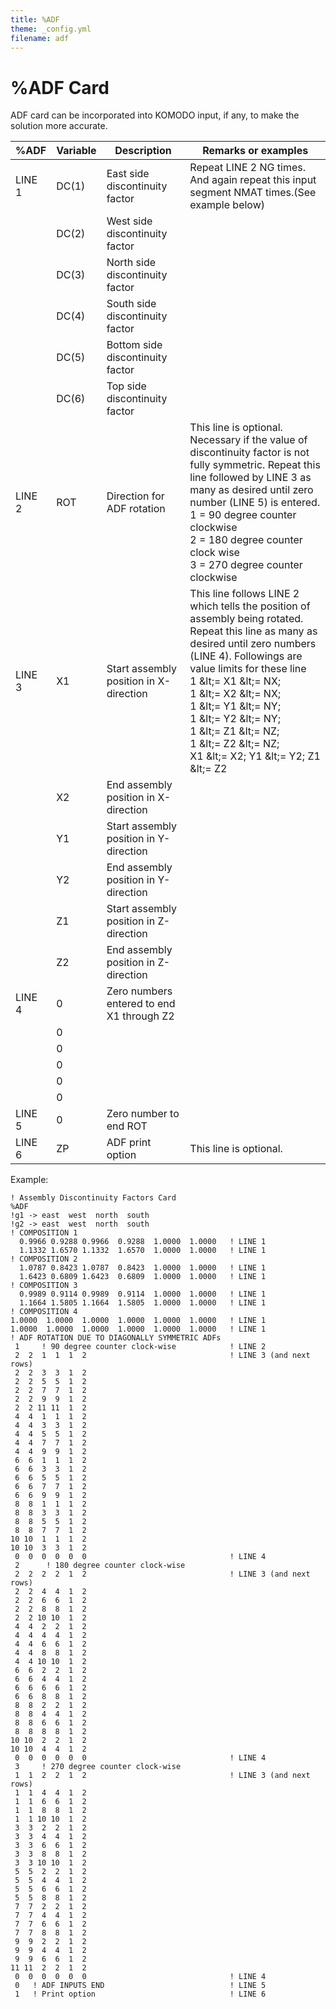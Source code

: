 ```yaml
---
title: %ADF
theme: _config.yml
filename: adf
---
```


# %ADF Card

ADF card can be incorporated into KOMODO input, if any, to make the solution more accurate.

| %ADF | Variable | Description | Remarks or examples |
| --- | --- | --- | --- |
| LINE 1 | DC(1) | East side discontinuity factor | Repeat LINE 2 NG times. And again repeat this input segment NMAT times.(See example below) |
|   | DC(2) | West side discontinuity factor |
|   | DC(3) | North side discontinuity factor |
|   | DC(4) | South side discontinuity factor |
|   | DC(5) | Bottom side discontinuity factor |
|   | DC(6) | Top side discontinuity factor |
| LINE 2 | ROT | Direction for ADF rotation | This line is optional. Necessary if the value of discontinuity factor is not fully symmetric. Repeat this line followed by LINE 3 as many as desired until zero number (LINE 5) is entered.<br>1 = 90 degree counter clockwise<br>2 = 180 degree counter clock wise<br>3 = 270 degree counter clockwise |
| LINE 3 | X1 | Start assembly position in X-direction | This line follows LINE 2 which tells the position of assembly being rotated. Repeat this line as many as desired until zero numbers (LINE 4). Followings are value limits for these line<br>1 \&lt;= X1 \&lt;= NX;<br>1 \&lt;= X2 \&lt;= NX;<br>1 \&lt;= Y1 \&lt;= NY;<br>1 \&lt;= Y2 \&lt;= NY;<br>1 \&lt;= Z1 \&lt;= NZ;<br>1 \&lt;= Z2 \&lt;= NZ;<br>X1 \&lt;= X2; Y1 \&lt;= Y2; Z1 \&lt;= Z2 |
|   | X2 | End assembly position in X-direction |
|   | Y1 | Start assembly position in Y-direction |
|   | Y2 | End assembly position in Y-direction |
|   | Z1 | Start assembly position in Z-direction |
|   | Z2 | End assembly position in Z-direction |
| LINE 4 | 0 | Zero numbers entered to end X1 through Z2 |  |
|   | 0 |
|   | 0 |
|   | 0 |
|   | 0 |
|   | 0 |
| LINE 5 | 0 | Zero number to end ROT |
| LINE 6 | ZP | ADF print option | This line is optional. |

Example:
```
! Assembly Discontinuity Factors Card
%ADF
!g1 -> east  west  north  south
!g2 -> east  west  north  south
! COMPOSITION 1
  0.9966 0.9288 0.9966  0.9288  1.0000  1.0000   ! LINE 1
  1.1332 1.6570 1.1332  1.6570  1.0000  1.0000   ! LINE 1
! COMPOSITION 2
  1.0787 0.8423 1.0787  0.8423  1.0000  1.0000   ! LINE 1
  1.6423 0.6809 1.6423  0.6809  1.0000  1.0000   ! LINE 1
! COMPOSITION 3
  0.9989 0.9114 0.9989  0.9114  1.0000  1.0000   ! LINE 1
  1.1664 1.5805 1.1664  1.5805  1.0000  1.0000   ! LINE 1
! COMPOSITION 4
1.0000  1.0000  1.0000  1.0000  1.0000  1.0000   ! LINE 1
1.0000  1.0000  1.0000  1.0000  1.0000  1.0000   ! LINE 1
! ADF ROTATION DUE TO DIAGONALLY SYMMETRIC ADFs
 1     ! 90 degree counter clock-wise            ! LINE 2
 2  2  1  1  1  2                                ! LINE 3 (and next rows)
 2  2  3  3  1  2
 2  2  5  5  1  2
 2  2  7  7  1  2
 2  2  9  9  1  2
 2  2 11 11  1  2
 4  4  1  1  1  2
 4  4  3  3  1  2
 4  4  5  5  1  2
 4  4  7  7  1  2
 4  4  9  9  1  2
 6  6  1  1  1  2
 6  6  3  3  1  2
 6  6  5  5  1  2
 6  6  7  7  1  2
 6  6  9  9  1  2
 8  8  1  1  1  2
 8  8  3  3  1  2
 8  8  5  5  1  2
 8  8  7  7  1  2
10 10  1  1  1  2
10 10  3  3  1  2
 0  0  0  0  0  0                                ! LINE 4
 2      ! 180 degree counter clock-wise
 2  2  2  2  1  2                                ! LINE 3 (and next rows)
 2  2  4  4  1  2
 2  2  6  6  1  2
 2  2  8  8  1  2
 2  2 10 10  1  2
 4  4  2  2  1  2
 4  4  4  4  1  2
 4  4  6  6  1  2
 4  4  8  8  1  2
 4  4 10 10  1  2
 6  6  2  2  1  2
 6  6  4  4  1  2
 6  6  6  6  1  2
 6  6  8  8  1  2
 8  8  2  2  1  2
 8  8  4  4  1  2
 8  8  6  6  1  2
 8  8  8  8  1  2
10 10  2  2  1  2
10 10  4  4  1  2
 0  0  0  0  0  0                                ! LINE 4
 3     ! 270 degree counter clock-wise
 1  1  2  2  1  2                                ! LINE 3 (and next rows)
 1  1  4  4  1  2
 1  1  6  6  1  2
 1  1  8  8  1  2
 1  1 10 10  1  2
 3  3  2  2  1  2
 3  3  4  4  1  2
 3  3  6  6  1  2
 3  3  8  8  1  2
 3  3 10 10  1  2
 5  5  2  2  1  2
 5  5  4  4  1  2
 5  5  6  6  1  2
 5  5  8  8  1  2
 7  7  2  2  1  2
 7  7  4  4  1  2
 7  7  6  6  1  2
 7  7  8  8  1  2
 9  9  2  2  1  2
 9  9  4  4  1  2
 9  9  6  6  1  2
11 11  2  2  1  2
 0  0  0  0  0  0                                ! LINE 4
 0   ! ADF INPUTS END                            ! LINE 5
 1   ! Print option                              ! LINE 6
```
